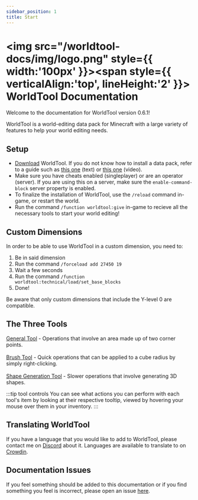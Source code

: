 ```yaml
---
sidebar_position: 1
title: Start
---
```


# <img src="/worldtool-docs/img/logo.png" style={{ width:'100px' }}></img><span style={{ verticalAlign:'top', lineHeight:'2' }}> WorldTool Documentation</span>

Welcome to the documentation for WorldTool version 0.6.1!

WorldTool is a world-editing data pack for Minecraft with a large variety of features to help your world editing needs.


## Setup

* [Download](https://api.smithed.dev/v2/download?pack=worldtool) WorldTool. If you do not know how to install a data pack, refer to a guide such as [this one](https://minecraft.fandom.com/wiki/Tutorials/Installing_a_data_pack) (text) or [this one](https://youtu.be/C3zFd8pxFls) (video).
* Make sure you have cheats enabled (singleplayer) or are an operator (server). If you are using this on a server, make sure the `enable-command-block` server property is enabled.
* To finalize the installation of WorldTool, use the `/reload` command in-game, or restart the world.
* Run the command `/function worldtool:give` in-game to recieve all the necessary tools to start your world editing!


## Custom Dimensions

In order to be able to use WorldTool in a custom dimension, you need to:
1. Be in said dimension
2. Run the command `/forceload add 27450 19`
3. Wait a few seconds
4. Run the command `/function worldtool:technical/load/set_base_blocks`
5. Done!

Be aware that only custom dimensions that include the Y-level 0 are compatible.

## The Three Tools
[General Tool](category/general-tool) - Operations that involve an area made up of two corner points.<br></br>
[Brush Tool](category/brush-tool) - Quick operations that can be applied to a cube radius by simply right-clicking.<br></br>
[Shape Generation Tool](category/shape-generation-tool) - Slower operations that involve generating 3D shapes.

:::tip tool controls
You can see what actions you can perform with each tool's item by looking at their respective tooltip, viewed by hovering your mouse over them in your inventory.
:::

## Translating WorldTool

If you have a language that you would like to add to WorldTool, please contact me on [Discord](https://discord.gg/jn8d4zb) about it. Languages are available to translate to on [Crowdin](https://crowdin.com/project/worldtool).

## Documentation Issues
If you feel something should be added to this documentation or if you find something you feel is incorrect, please open an issue [here](https://github.com/Ellivers/wt-docs/issues).
